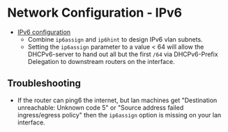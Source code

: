 # Network Configuration - IPv6

- [IPv6 configuration](https://openwrt.org/docs/guide-user/network/ipv6/configuration)
  - Combine `ip6assign` and `ip6hint` to design IPv6 vlan subnets.
  - Setting the `ip6assign` parameter to a value < 64 will allow the
    DHCPv6-server to hand out all but the first `/64` via DHCPv6-Prefix
    Delegation to downstream routers on the interface.

## Troubleshooting

- If the router can ping6 the internet, but lan machines get "Destination
  unreachable: Unknown code 5" or "Source address failed ingress/egress policy"
  then the `ip6assign` option is missing on your lan interface.
